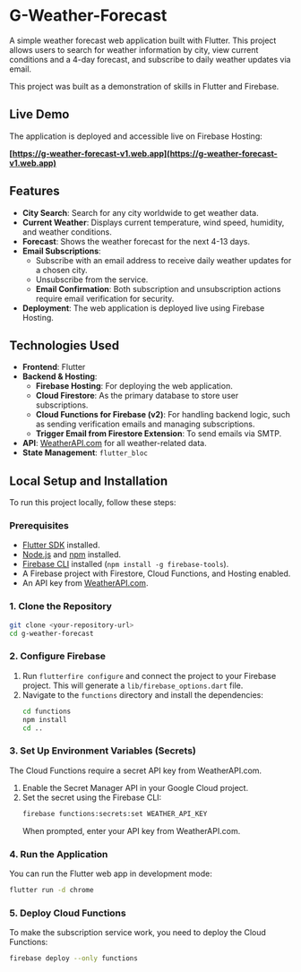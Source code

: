 # G-Weather-Forecast

A simple weather forecast web application built with Flutter. This project allows users to search for weather information by city, view current conditions and a 4-day forecast, and subscribe to daily weather updates via email.

This project was built as a demonstration of skills in Flutter and Firebase.

## Live Demo

The application is deployed and accessible live on Firebase Hosting:

**[https://g-weather-forecast-v1.web.app](https://g-weather-forecast-v1.web.app)**

## Features

- **City Search**: Search for any city worldwide to get weather data.
- **Current Weather**: Displays current temperature, wind speed, humidity, and weather conditions.
- **Forecast**: Shows the weather forecast for the next 4-13 days.
- **Email Subscriptions**:
    - Subscribe with an email address to receive daily weather updates for a chosen city.
    - Unsubscribe from the service.
    - **Email Confirmation**: Both subscription and unsubscription actions require email verification for security.
- **Deployment**: The web application is deployed live using Firebase Hosting.

## Technologies Used

- **Frontend**: Flutter
- **Backend & Hosting**:
    - **Firebase Hosting**: For deploying the web application.
    - **Cloud Firestore**: As the primary database to store user subscriptions.
    - **Cloud Functions for Firebase (v2)**: For handling backend logic, such as sending verification emails and managing subscriptions.
    - **Trigger Email from Firestore Extension**: To send emails via SMTP.
- **API**: [WeatherAPI.com](https://www.weatherapi.com/) for all weather-related data.
- **State Management**: `flutter_bloc`

## Local Setup and Installation

To run this project locally, follow these steps:

### Prerequisites

- [Flutter SDK](https://flutter.dev/docs/get-started/install) installed.
- [Node.js](https://nodejs.org/en/) and [npm](https://www.npmjs.com/) installed.
- [Firebase CLI](https://firebase.google.com/docs/cli) installed (`npm install -g firebase-tools`).
- A Firebase project with Firestore, Cloud Functions, and Hosting enabled.
- An API key from [WeatherAPI.com](https://www.weatherapi.com/).

### 1. Clone the Repository

```bash
git clone <your-repository-url>
cd g-weather-forecast
```

### 2. Configure Firebase

1.  Run `flutterfire configure` and connect the project to your Firebase project. This will generate a `lib/firebase_options.dart` file.
2.  Navigate to the `functions` directory and install the dependencies:
    ```bash
    cd functions
    npm install
    cd ..
    ```

### 3. Set Up Environment Variables (Secrets)

The Cloud Functions require a secret API key from WeatherAPI.com.

1.  Enable the Secret Manager API in your Google Cloud project.
2.  Set the secret using the Firebase CLI:
    ```bash
    firebase functions:secrets:set WEATHER_API_KEY
    ```
    When prompted, enter your API key from WeatherAPI.com.

### 4. Run the Application

You can run the Flutter web app in development mode:

```bash
flutter run -d chrome
```

### 5. Deploy Cloud Functions

To make the subscription service work, you need to deploy the Cloud Functions:

```bash
firebase deploy --only functions
```

